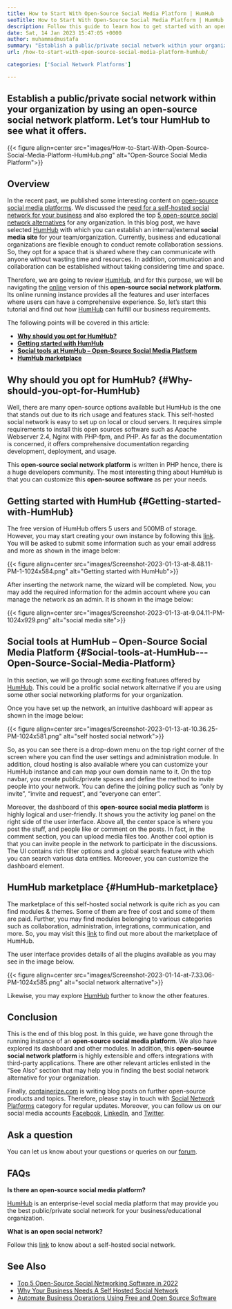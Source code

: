 ```yaml
---
title: How to Start With Open-Source Social Media Platform | HumHub
seoTitle: How to Start With Open-Source Social Media Platform | HumHub
description: Follow this guide to learn how to get started with an open-source social media platform. It offers a rich dashboard along with many enterprise-level features.
date: Sat, 14 Jan 2023 15:47:05 +0000
author: muhammadmustafa
summary: "Establish a public/private social network within your organization by using an open-source social network platform. Let's tour HumHub to see what it offers."
url: /how-to-start-with-open-source-social-media-platform-humhub/

categories: ['Social Network Platforms']

---
```

## Establish a public/private social network within your organization by using an open-source social network platform. Let’s tour HumHub to see what it offers.

{{< figure align=center src="images/How-to-Start-With-Open-Source-Social-Media-Platform-HumHub.png" alt="Open-Source Social Media Platform">}}  

## Overview

In the recent past, we published some interesting content on [open-source social media platforms][1]. We discussed the [need for a self-hosted social network for your business][2] and also explored the top [5 open-source social network alternatives][3] for any organization. In this blog post, we have selected [HumHub][4] with which you can establish an internal/external **social media site** for your team/organization. Currently, business and educational organizations are flexible enough to conduct remote collaboration sessions. So, they opt for a space that is shared where they can communicate with anyone without wasting time and resources. In addition, communication and collaboration can be established without taking considering time and space. 

Therefore, we are going to review [HumHub][4], and for this purpose, we will be navigating the [online][5] version of this **open-source social network platform.** Its online running instance provides all the features and user interfaces where users can have a comprehensive experience. So, let’s start this tutorial and find out how [HumHub][4] can fulfill our business requirements. 

The following points will be covered in this article:

  * **[Why should you opt for HumHub?][6]**
  * **[Getting started with HumHub][7]**
  * **[Social tools at HumHub – Open-Source Social Media Platform][8]**
  * **[HumHub marketplace][9]** 

## Why should you opt for HumHub? {#Why-should-you-opt-for-HumHub}

Well, there are many open-source options available but HumHub is the one that stands out due to its rich usage and features stack. This self-hosted social network is easy to set up on local or cloud servers. It requires simple requirements to install this open sources software such as Apache Webserver 2.4, Nginx with PHP-fpm, and PHP. As far as the documentation is concerned, it offers comprehensive documentation regarding development, deployment, and usage.

This **open-source social network platform** is written in PHP hence, there is a huge developers community. The most interesting thing about HumHub is that you can customize this **open-source software** as per your needs.

## Getting started with HumHub {#Getting-started-with-HumHub}

The free version of HumHub offers 5 users and 500MB of storage. However, you may start creating your own instance by following this [link][5]. You will be asked to submit some information such as your email address and more as shown in the image below:

{{< figure align=center src="images/Screenshot-2023-01-13-at-8.48.11-PM-1-1024x584.png" alt="Getting started with HumHub">}}  

After inserting the network name, the wizard will be completed. Now, you may add the required information for the admin account where you can manage the network as an admin. It is shown in the image below:

{{< figure align=center src="images/Screenshot-2023-01-13-at-9.04.11-PM-1024x929.png" alt="social media site">}}  

## Social tools at HumHub – Open-Source Social Media Platform {#Social-tools-at-HumHub---Open-Source-Social-Media-Platform}

In this section, we will go through some exciting features offered by [HumHub][4]. This could be a prolific social network alternative if you are using some other social networking platforms for your organization. 

Once you have set up the network, an intuitive dashboard will appear as shown in the image below:

{{< figure align=center src="images/Screenshot-2023-01-13-at-10.36.25-PM-1024x581.png" alt="self hosted social network">}}  

So, as you can see there is a drop-down menu on the top right corner of the screen where you can find the user settings and administration module. In addition, cloud hosting is also available where you can customize your HumHub instance and can map your own domain name to it. On the top navbar, you create public/private spaces and define the method to invite people into your network. You can define the joining policy such as “only by invite”, “invite and request”, and “everyone can enter”.

Moreover, the dashboard of this **open-source social media platform** is highly logical and user-friendly. It shows you the activity log panel on the right side of the user interface. Above all, the center space is where you post the stuff, and people like or comment on the posts. In fact, in the comment section, you can upload media files too. Another cool option is that you can invite people in the network to participate in the discussions. The UI contains rich filter options and a global search feature with which you can search various data entities. Moreover, you can customize the dashboard element. 

## HumHub marketplace {#HumHub-marketplace}

The marketplace of this self-hosted social network is quite rich as you can find modules & themes. Some of them are free of cost and some of them are paid. Further, you may find modules belonging to various categories such as collaboration, administration, integrations, communication, and more. So, you may visit this [link][10] to find out more about the marketplace of HumHub.

The user interface provides details of all the plugins available as you may see in the image below. 

{{< figure align=center src="images/Screenshot-2023-01-14-at-7.33.06-PM-1024x585.png" alt="social network alternative">}}  

Likewise, you may explore [HumHub][4] further to know the other features. 

## Conclusion

This is the end of this blog post. In this guide, we have gone through the running instance of an **open-source social media platform**. We also have explored its dashboard and other modules. In addition, this **open-source social network platform** is highly extensible and offers integrations with third-party applications. There are other relevant articles enlisted in the “See Also” section that may help you in finding the best social network alternative for your organization.

Finally, [containerize.com][11] is writing blog posts on further open-source products and topics. Therefore, please stay in touch with [][12][Social Network Platforms][1] category for regular updates. Moreover, you can follow us on our social media accounts [Facebook][13], [LinkedIn][14], and [Twitter][15].

## Ask a question

You can let us know about your questions or queries on our [forum][16].

## FAQs

**Is there an open-source social media platform?**

[HumHub][4] is an enterprise-level social media platform that may provide you the best public/private social network for your business/educational organization.

**What is an open social network?**

Follow this [link][6] to know about a self-hosted social network. 

## See Also 

  * [Top 5 Open-Source Social Networking Software in 2022][3]
  * [Why Your Business Needs A Self Hosted Social Network][17]
  * [Automate Business Operations Using Free and Open Source Software][18]

 [1]: https://products.containerize.com/social-network-platforms/
 [2]: https://blog.containerize.com/social-network-platforms/why-your-business-needs-a-self-hosted-social-network/

 [3]: https://blog.containerize.com/social-network-platforms/top-5-open-source-social-networking-software-in-2022/

 [4]: https://products.containerize.com/social-network-platforms/humhub/
 [5]: https://saas.humhub.com/en/create
 [6]: #Why-should-you-opt-for-HumHub
 [7]: #Getting-started-with-HumHub
 [8]: #Social-tools-at-HumHub---Open-Source-Social-Media-Platform
 [9]: #HumHub-marketplace
 [10]: https://marketplace.humhub.com/
 [11]: https://www.containerize.com/
 [12]: https://products.containerize.com/marketing-automation/
 [13]: https://web.facebook.com/containerize
 [14]: https://www.linkedin.com/company/containerize/
 [15]: https://twitter.com/containerize_co
 [16]: https://forum.containerize.com/
 [17]: //blog.containerize.com/2021/10/07/why-your-business-needs-a-self-hosted-social-network/
 [18]: https://blog.containerize.com/blogging/automate-business-operations-using-open-source-software/
